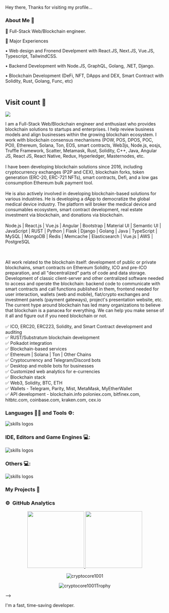 <!-- ![NewTopWave](https://user-images.githubusercontent.com/81550376/180223627-d18d8aeb-4f5e-4715-94db-65b1b85822f1.svg) -->


<p align="center">
  <!-- <img width="" height="" src="https://avatars.githubusercontent.com/u/152673060?s=400&u=32566625e044f500d81bd41567e1acbc6c987d97&v=4"> -->
</p>

Hey there, Thanks for visiting my profile... 




<!-- ### Checkout my flagship project: [Let's Learn Linux](https://letslearnlinux.tech/)  👈

### Checkout my automation project: [Get Pair Extraordinaire](https://github.com/cryptocore1001/Get-Pair-Extraordinaire)  👈 -->

<!--
### Let's Connect 🤳

 <a href="https://www.linkedin.com/in/cryptocore1001/"><img src="https://img.shields.io/static/v1?label=LinkedIn&message=Volodymyr+Bufan &color=%230077b5&logo=linkedIn&logoColor=%230077b5" alt="LinkedIn - Volodymyr Bufan"></a>
[![Gmail - Volodymyr Bufan](https://img.shields.io/badge/Gmail-VolodymyrBufan -red?logo=gmail&logoColor=red)](pioneer95908@gmail.com)
-->

### About Me 🚀<br>

 <p align="justify">
🌱 Full-Stack Web/Blockchain engineer.

🌱 Major Experiences

• Web design and Fronend Develpment with React.JS, Next.JS, Vue.JS, Typescript, TailwindCSS.

• Backend Development with Node.JS, GraphQL, Golang, .NET, Django.

• Blockchain Development (DeFi, NFT, DApps and DEX, Smart Contract with Solidity, Rust, Golang, Func, etc)
<br><br>
## Visit count 🚀
<img src="https://profile-counter.glitch.me/fortunaphantom/count.svg" />

I am a Full-Stack Web/Blockchain engineer and enthusiast who provides blockchain solutions to startups and enterprises. I help review business models and align businesses within the growing blockchain ecosystem. I work with blockchain consensus mechanisms (POW, POS, DPOS, POC, POI), Ethereum, Solana, Ton, EOS, smart contracts, Web3js, Node.js, eosjs, Truffle Framework, Scatter, Metamask, Rust, Solidity, C++, Java, Angular JS, React JS, React Native, Redux, Hyperledger, Masternodes, etc.
<br><br>
I have been developing blockchain solutions since 2016, including cryptocurrency exchanges (P2P and CEX), blockchain forks, token generation (ERC-20, ERC-721 NFTs), smart contracts, Defi, and a low gas consumption Ethereum bulk payment tool.
<br><br>
He is also actively involved in developing blockchain-based solutions for various industries. He is developing a dApp to democratize the global medical device industry. The platform will broker the medical device and consumables ecosystem, smart contract development, real estate investment via blockchain, and donations via blockchain.
<br><br>
Node.js | React.js | Vue.js | Angular | Bootstrap | Material UI | Semantic UI | JavaScript | RUST | Python | Flask | Django | Golang | Java | TypeScript | MySQL | MongoDB | Redis | Memcache | Elasticsearch | Vue.js | AWS | PostgreSQL

<br><br>
All work related to the blockchain itself: development of public or private blockchains, smart contracts on Ethereum Solidity, ICO and pre-ICO preparation, and all "decentralized" parts of code and data storage.
Development of classic client-server and other centralized software needed to access and operate the blockchain: backend code to communicate with smart contracts and call functions published in them, frontend needed for user interaction, wallets (web and mobile), fiat/crypto exchanges and investment panels (payment gateways), project's presentation website, etc. The current hype around blockchain has led many organizations to believe that blockchain is a panacea for everything. We can help you make sense of it all and figure out if you need blockchain or not.
<br><br>
✅ ICO, ERC20, ERC223, Solidity, and Smart Contract development and auditing<br>
✅ RUST/Substratum blockchain development<br>
✅ Polkadot integration<br>
✅ Blockchain-based services<br>
✅ Ethereum | Solana | Ton | Other Chains<br>
✅ Cryptocurrency and Telegram/Discord bots<br>
✅ Desktop and mobile bots for businesses<br>
✅ Customized web analytics for e-currencies<br>
✅ Blockchain stack<br>
✅ Web3, Solidity, BTC, ETH<br>
✅ Wallets - Telegram, Parity, Mist, MetaMask, MyEtherWallet<br>
✅ API development - blockchain.info poloniex.com, bitfinex.com, hitbtc.com, coinbase.com, kraken.com, cex.io<br>

 </p>

  
### Languages 🧑‍💻 and Tools ⚙️:

<img src="https://skillicons.dev/icons?i=git,github,githubactions,py,c,cpp,cs,dotnet,html,css,js,bootstrap,php,md,java" alt="skills logos" /> <br>

### IDE, Editors and Game Engines 💻:
<img src="https://skillicons.dev/icons?i=vscode,visualstudio,idea,unity,unreal,vim,replit" alt="skills logos" />

### Others 💻:

<img src="https://skillicons.dev/icons?i=linux,bash,regex,powershell,docker,azure,mysql,sqlite,gradle,maven,nginx,pr,ps,svg,discord,linkedin,netlify,gherkin" alt="skills logos" />

### My Projects 🙌

####


### ⚙️ &nbsp;GitHub Analytics

<p align="center">
<a href="https://github.com/cryptocore1001">
  <img height="180em" src="https://github-readme-stats.vercel.app/api?username=cryptocore1001&hide=prs&theme=algolia&layout=compact&show_icons=true"/>
<!--   <img height="180em" src="https://github-readme-stats-eight-theta.vercel.app/api?username=cryptocore1001&show_icons=true&theme=algolia&include_all_commits=true&count_private=true"/> -->
  <img height="180em" src="https://github-readme-stats-eight-theta.vercel.app/api/top-langs/?username=cryptocore1001&layout=compact&langs_count=8&theme=algolia"/>
</a>
 <br />
  
<p align="center"><img align="center" src="https://github-readme-streak-stats.herokuapp.com/?user=cryptocore1001&theme=algolia" alt="cryptocore1001" /></p>

<p align="center"><img align="center" src="https://github-trophies.vercel.app/?username=cryptocore1001&column=6&theme=algolia" alt="cryptocore1001Trophy" /></p>




-->


<!-- ![NewWave](https://user-images.githubusercontent.com/81550376/180223136-576934f8-2f40-4fb9-acd9-786d1d5d0f73.svg) -->
I'm a fast, time-saving developer.
